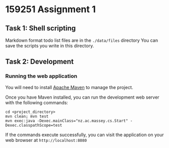 # 159251 Assignment 1
## Task 1: Shell scripting
Markdown format todo list files are in the `./data/files` directory
You can save the scripts you write in this directory.

## Task 2: Development
### Running the web application
You will need to install [Apache Maven](https://maven.apache.org/) to manage the project.

Once you have Maven installed, you can run the development web server with the following commands:

```
cd <project_directory>
mvn clean; mvn test
mvn exec:java -Dexec.mainClass="nz.ac.massey.cs.Start" -Dexec.classpathScope=test
```

If the commands execute successfully, you can visit the application on your web browser at `http://localhost:8080`

